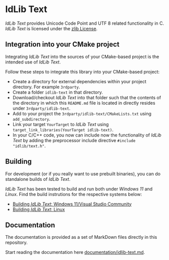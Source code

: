 # IdLib Text
*IdLib Text* provides Unicode Code Point and UTF 8 related functionality in C.
*IdLib Text* is licensed under the [zlib License](LICENSE).

## Integration into your CMake project
Integrating *IdLib Text* into the sources of your CMake-based project is the intended use of *IdLib Text*.

Follow these steps to integrate this library into your CMake-based project:

- Create a directory for external dependencies within your project directory. For example `3rdparty`.
- Create a folder `idlib-text` in that directory.
- Download/checkout *IdLib Text* into that folder such that the contents of the directory in which this `README.md` file is located in directly resides under `3rdparty/idlib-text`.
- Add to your project the `3rdparty/idlib-text/CMakeLists.txt` using `add_subdirectory`.
- Link your target `YourTarget` to *IdLib Text* using `target_link_libraries(YourTarget idlib-text)`.
- In your C/C++ code, you now can include now the functionality of *IdLib Text* by adding the preprocessor include directive `#include "idlib/text.h"`.

## Building
For development (or if you really want to use prebuilt binaries), you can do standalone builds of *IdLib Text*.

*IdLib Text* has been tested to build and run both under *Windows 11* and *Linux*.
Find the build instrutions for the respective systems below:
- [Building *IdLib Text*: Windows 11/Visual Studio Community](building-under-windows-11-visual-studio-community-20222)
- [Building *IdLib Text*: Linux](building-under-linux)

## Documentation
The documentation is provided as a set of MarkDown files directly in this repository.

Start reading the documentation here [documentation/idlib-text.md](documentation/idlib-text.md).
